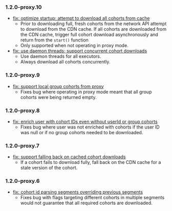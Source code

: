 ### 1.2.0-proxy.10

* [fix: optimize startup; attempt to download all cohorts from cache](https://github.com/amplitude/experiment-jvm-server/commit/fbf4c6a5a5e49c8ea3e0227405907c844fc0bf37)
  * Prior to downloading full, fresh cohorts from the network API attempt to download from the CDN cache. If all cohorts are downloaded from the CDN cache, trigger full cohort download asynchronously and return from the `start()` function
  * Only supported when not operating in proxy mode.
* [fix: use daemon threads; support concurrent cohort downloads](https://github.com/amplitude/experiment-jvm-server/commit/fd1041eb31d7e2e4592acffc119185e2ce7e9d93)
  * Use daemon threads for all executors.
  * Always download all cohorts concurrently.

### 1.2.0-proxy.9

* [fix: support local group cohorts from proxy](https://github.com/amplitude/experiment-jvm-server/commit/24100c444decefeb005cb27b52a2af85267d1db7)
  * Fixes bug where operating in proxy mode meant that all group cohorts were being returned empty.

### 1.2.0-proxy.8

* [fix: enrich user with cohort IDs even without userId or group cohorts](https://github.com/amplitude/experiment-jvm-server/commit/c6f256055eb876855967135ce4d3d68b86fb1b29)
  * Fixes bug where user was not enriched with cohorts if the user ID was null or if no group cohorts needed to be downloaded.  

### 1.2.0-proxy.7

* [fix: support falling back on cached cohort downloads](https://github.com/amplitude/experiment-jvm-server/commit/ef7ae818e1e0eb8c496030bb53518e159c407d42)
  * If a cohort fails to download fully, fall back on the CDN cache for a stale version of the cohort.

### 1.2.0-proxy.6

* [fix: cohort id parsing segments overriding previous segments](https://github.com/amplitude/experiment-jvm-server/commit/06eeaf5023c468b18b04469a713e63c69872d042)
  * Fixes bug with flags targeting different cohorts in multiple segments would not guarantee that all required cohorts are downloaded.
